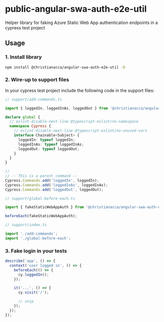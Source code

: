 # public-angular-swa-auth-e2e-util

Helper library for faking Azure Static Web App authentication endpoints in a cypress test project

## Usage

### 1. Install library

```bash
npm install @christianacca/angular-swa-auth-e2e-util -D
```

### 2. Wire-up to support files

In your cypress test project include the following code in the support files:

```ts
// support/add-commands.ts

import { loggedIn, loggedInAs, loggedOut } from '@christianacca/angular-swa-auth-e2e-util';

declare global {
  // eslint-disable-next-line @typescript-eslint/no-namespace
  namespace Cypress {
    // eslint-disable-next-line @typescript-eslint/no-unused-vars
    interface Chainable<Subject> {
      loggedIn: typeof loggedIn;
      loggedInAs: typeof loggedInAs;
      loggedOut: typeof loggedOut;
    }
  }
}

//
// -- This is a parent command --
Cypress.Commands.add('loggedIn', loggedIn);
Cypress.Commands.add('loggedInAs', loggedInAs);
Cypress.Commands.add('loggedOut', loggedOut);
```

```ts
// support/global-before-each.ts

import { fakeStaticWebAppAuth } from '@christianacca/angular-swa-auth-e2e-util';

beforeEach(fakeStaticWebAppAuth);
```

```ts
// support/index.ts

import './add-commands';
import './global-before-each';
```

### 3. Fake login in your tests

```ts
describe('app', () => {
  context('user logged in', () => {
    beforeEach(() => {
      cy.loggedIn();
    });

    it('...', () => {
      cy.visit('/');

      // snip
    });
  });
});

```
